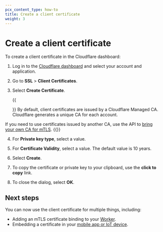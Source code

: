 ```yaml
---
pcx_content_type: how-to
title: Create a client certificate
weight: 3
---
```


# Create a client certificate

To create a client certificate in the Cloudflare dashboard:

1.  Log in to the [Cloudflare dashboard](https://dash.cloudflare.com) and select your account and application.
2.  Go to **SSL** > **Client Certificates**.
3.  Select **Create Certificate**.

    {{<Aside type="warning">}}
By default, client certificates are issued by a Cloudflare Managed CA. Cloudflare generates a unique CA for each account.

If you need to use certificates issued by another CA, use the API to [bring your own CA for mTLS](/ssl/client-certificates/byo-ca/).
{{</Aside>}}

4.  For **Private key type**, select a value.

5.  For **Certificate Validity**, select a value. The default value is 10 years.

6.  Select **Create**.

7.  To copy the certificate or private key to your clipboard, use the **click to copy** link.

8.  To close the dialog, select **OK**.

## Next steps

You can now use the client certificate for multiple things, including:

- Adding an mTLS certificate binding to your [Worker](/workers/runtime-apis/bindings/mtls/).
- Embedding a certificate in your [mobile app or IoT device](/ssl/client-certificates/configure-your-mobile-app-or-iot-device/).
